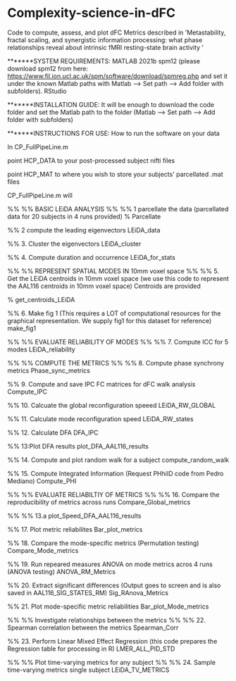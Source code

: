 # Complexity-science-in-dFC
Code to compute, assess, and plot dFC Metrics described in 'Metastability, fractal scaling, and synergistic information processing: what phase relationships reveal about intrinsic fMRI resting-state brain activity '

*******SYSTEM REQUIREMENTS:
MATLAB 2021b
spm12 (please download spm12 from here: https://www.fil.ion.ucl.ac.uk/spm/software/download/spmreg.php and set it under the known Matlab paths with Matlab --> Set path --> Add folder with subfolders).
RStudio

*******INSTALLATION GUIDE:
It will be enough to download the code folder and set the Matlab path to the folder (Matlab --> Set path --> Add folder with subfolders)

*******INSTRUCTIONS FOR USE: 
How to run the software on your data

In CP_FullPipeLine.m 

point HCP_DATA to your post-processed subject nifti files

point HCP_MAT to where you wish to store your subjects' parcellated .mat files


CP_FullPipeLine.m will

%%
%% BASIC LEiDA ANALYSIS
%%
%% 1 parcellate the data (parcellated data for 20 subjects in 4 runs provided)
% Parcellate 

%% 2 compute the leading eigenvectors
LEiDA_data

%% 3. Cluster the eigenvectors
LEiDA_cluster

%% 4. Compute duration and occurrence
LEiDA_for_stats

%%
%% REPRESENT SPATIAL MODES IN 10mm voxel space
%%
%% 5. Get the LEiDA centroids in 10mm voxel space (we use this code to represent the AAL116 centroids in 10mm voxel space) Centroids are provided
  
 % get_centroids_LEiDA

%% 6. Make fig 1 (This requires a LOT of computational resources for the graphical representation. We supply fig1 for this dataset for reference)
make_fig1

%%
%% EVALUATE RELIABILITY OF MODES
%%
%% 7. Compute ICC for 5 modes
LEiDA_reliability

%%
%% COMPUTE THE METRICS
%%
%% 8. Compute phase synchrony metrics
 Phase_sync_metrics

%% 9. Compute and save IPC FC matrices for dFC walk analysis
Compute_IPC

%% 10. Calcuate the global reconfiguration speeed
LEiDA_RW_GLOBAL

%% 11. Calculate mode reconfiguration speed
LEiDA_RW_states

%% 12. Calculate DFA
DFA_IPC

%% 13:Plot DFA results
plot_DFA_AAL116_results

%% 14. Compute and plot random walk for a subject
compute_random_walk

%% 15. Compute Integrated Information (Request PHhiID code from Pedro Mediano)
Compute_PHI

%%
%% EVALUATE RELIABILTIY OF METRICS
%%
%% 16. Compare the reproducibility of metrics across runs
Compare_Global_metrics

%%
%% 13.a
plot_Speed_DFA_AAL116_results

%% 17. Plot metric reliabilites
 Bar_plot_metrics

 %% 18. Compare the mode-specific metrics (Permutation testing)
 Compare_Mode_metrics

%% 19. Run repeared measures ANOVA on mode metrics acros 4 runs (ANOVA testing)
ANOVA_RM_Metrics

%% 20. Extract significant differences (Output goes to screen and is also saved in AAL116_SIG_STATES_RM)
Sig_RAnova_Metrics

%% 21. Plot mode-specific metric reliabilities
Bar_plot_Mode_metrics

%%
%% Investigate relationships between the metrics
%%
%% 22. Spearman correlation between the metrics
Spearman_Corr

%% 23. Perform Linear Mixed Effect Regression (this code prepares the Regression table for processing in R)
 LMER_ALL_PID_STD

%%
%% Plot time-varying metrics for any subject
%%
%% 24. Sample time-varying metrics single subject
LEiDA_TV_METRICS
  

